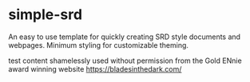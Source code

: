 # simple-srd
An easy to use template for quickly creating SRD style documents and webpages. Minimum styling for customizable theming.

test content shamelessly used without permission from the Gold ENnie award winning website https://bladesinthedark.com/
